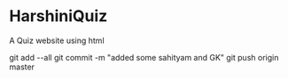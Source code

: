 # HarshiniQuiz
A Quiz website using html

git add --all
git commit -m "added some sahityam and GK"
git push origin master